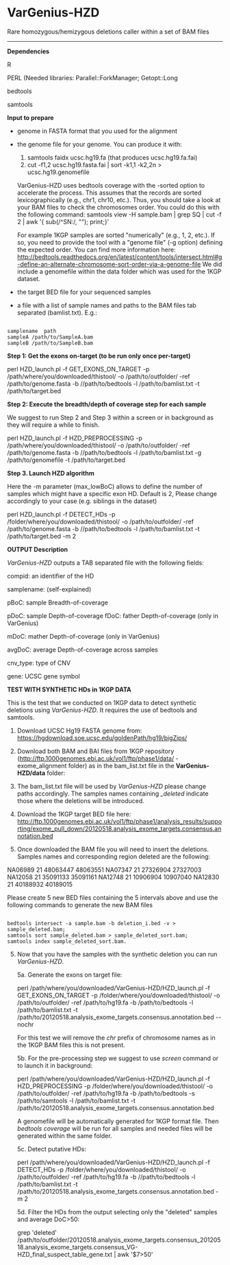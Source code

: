 # VarGenius-HZD

Rare homozygous/hemizygous deletions caller within a set of BAM files

----------------------------------------

**Dependencies**

R

PERL (Needed libraries: Parallel::ForkManager; Getopt::Long

bedtools

samtools 

**Input to prepare**

- genome in FASTA format that you used for the alignment
- the genome file for your genome. You can produce it with:
	1. samtools faidx ucsc.hg19.fa (that produces ucsc.hg19.fa.fai)
	2.  cut -f1,2 ucsc.hg19.fasta.fai | sort -k1,1 -k2,2n  > ucsc.hg19.genomefile

	VarGenius-HZD uses bedtools coverage with the -sorted option to accelerate the process. This assumes that the records are sorted lexicographically (e.g., chr1, chr10, etc.). 
	Thus, you should take a look at your BAM files to check the chromosomes order. You could do this with the following command:
	samtools view -H sample.bam | grep SQ | cut -f 2 | awk '{ sub(/^SN:/, ""); print;}'

	For example 1KGP samples are sorted "numerically" (e.g., 1, 2, etc.).  If so, you need to provide the tool with a "genome file" (-g option) defining the expected order. 
	You can find more information here:
	http://bedtools.readthedocs.org/en/latest/content/tools/intersect.html#g-define-an-alternate-chromosome-sort-order-via-a-genome-file
	We did include a genomefile within the data folder which was used for the 1KGP dataset.
	 
- the target BED file for your sequenced samples
- a file with a list of sample names and paths to the BAM files tab separated (bamlist.txt). 
  E.g.:

```

samplename	path
sampleA	/path/to/SampleA.bam
sampleB	/path/to/SampleB.bam

```


**Step 1: Get the exons on-target (to be run only once per-target)**

perl HZD_launch.pl -f GET\_EXONS\_ON\_TARGET -p /path/where/you/downloaded/thistool/ -o /path/to/outfolder/ -ref /path/to/genome.fasta -b //path/to/bedtools -l /path/to/bamlist.txt  -t /path/to/target.bed

**Step 2: Execute the breadth/depth of coverage step for each sample**

We suggest to run Step 2 and Step 3 within a screen or in background as they will require a while to finish.

perl HZD_launch.pl -f HZD\_PREPROCESSING -p /path/where/you/downloaded/thistool/ -o /path/to/outfolder/ -ref /path/to/genome.fasta -b //path/to/bedtools -l /path/to/bamlist.txt -g /path/to/genomefile  -t /path/to/target.bed

**Step 3. Launch HZD algorithm**

Here the -m parameter (max_lowBoC) allows to define the number of samples which might have a specific exon HD.
Default is 2, Please change accordingly to your case (e.g. siblings in the dataset) 

perl HZD_launch.pl -f DETECT\_HDs -p /folder/where/you/downloaded/thistool/ -o /path/to/outfolder/ -ref /path/to/genome.fasta -b //path/to/bedtools -l /path/to/bamlist.txt  -t /path/to/target.bed -m 2


**OUTPUT Description**

*VarGenius-HZD* outputs a TAB separated file with the following fields:

compid: an identifier of the HD

samplename: (self-explained)

pBoC: sample Breadth-of-coverage

pDoC: sample Depth-of-coverage
fDoC: father Depth-of-coverage (only in VarGenius)

mDoC: mather Depth-of-coverage (only in VarGenius)

avgDoC: average Depth-of-coverage across samples

cnv_type: type of CNV

gene: UCSC gene symbol




**TEST WITH SYNTHETIC HDs in 1KGP DATA**

This is the test that we conducted on 1KGP data to detect synthetic deletions using *VarGenius-HZD*. 
It requires the use of bedtools and samtools.

1. Download UCSC Hg19 FASTA genome from: https://hgdownload.soe.ucsc.edu/goldenPath/hg19/bigZips/
1. Download both BAM and BAI files from 1KGP repository (http://ftp.1000genomes.ebi.ac.uk/vol1/ftp/phase1/data/ - exome\_alignment folder) as in the bam_list.txt file in the **VarGenius-HZD/data** folder: 
	
2. The bam_list.txt file will be used by *VarGenius-HZD* please change paths accordingly. The samples names containing *\_deleted* indicate those where the deletions will be introduced.
3. Download the 1KGP target BED file here: http://ftp.1000genomes.ebi.ac.uk/vol1/ftp/phase1/analysis_results/supporting/exome_pull_down/20120518.analysis_exome_targets.consensus.annotation.bed
4. Once downloaded the BAM file you will need to insert the deletions. Samples names and corresponding region deleted are the following:
	
NA06989 21 48063447 48063551
NA07347 21 27326904 27327003
NA12058 21 35091133 35091161
NA12748 21 10906904 10907040
NA12830 21 40188932 40189015

Please create 5 new BED files containing the 5 intervals above and use the following commands to generate the new BAM files
	
```
	
bedtools intersect -a sample.bam -b deletion_i.bed -v > sample_deleted.bam; 
samtools sort sample_deleted.bam > sample_deleted_sort.bam; 
samtools index sample_deleted_sort.bam.

```

5. Now that you have the samples with the synthetic deletion you can run *VarGenius-HZD*. 

	5a. Generate the exons on target file:
	
	perl /path/where/you/downloaded/VarGenius-HZD/HZD\_launch.pl -f GET\_EXONS\_ON\_TARGET -p /folder/where/you/downloaded/thistool/ -o /path/to/outfolder/ -ref /path/to/hg19.fa -b /path/to/bedtools -l /path/to/bamlist.txt  -t /path/to/20120518.analysis_exome_targets.consensus.annotation.bed --nochr

	For this test we will remove the *chr* prefix of chromosome names as in the 1KGP BAM files this is not present.

	5b. For the pre-processing step we suggest to use *screen* command or to launch it in background:
	
	perl /path/where/you/downloaded/VarGenius-HZD/HZD\_launch.pl -f HZD\_PREPROCESSING -p /folder/where/you/downloaded/thistool/ -o /path/to/outfolder/ -ref /path/to/hg19.fa -b /path/to/bedtools -s /path/to/samtools -l /path/to/bamlist.txt  -t /path/to/20120518.analysis_exome_targets.consensus.annotation.bed
	
	A genomefile will be automatically generated for 1KGP format file. Then *bedtools coverage* will be run for all samples and needed files will be generated within the same folder.
	
	5c. Detect putative HDs:
	
	perl /path/where/you/downloaded/VarGenius-HZD/HZD_launch.pl -f DETECT\_HDs -p /folder/where/you/downloaded/thistool/ -o /path/to/outfolder/ -ref /path/to/hg19.fa -b //path/to/bedtools -l /path/to/bamlist.txt  -t /path/to/20120518.analysis_exome_targets.consensus.annotation.bed -m 2


	5d. Filter the HDs from the output selecting only the "deleted" samples and average DoC>50:
	
	grep 'deleted' /path/to/outfolder/20120518.analysis_exome_targets.consensus_20120518.analysis_exome_targets.consensus_VG-HZD_final_suspect_table_gene.txt | awk '$7>50'
	

